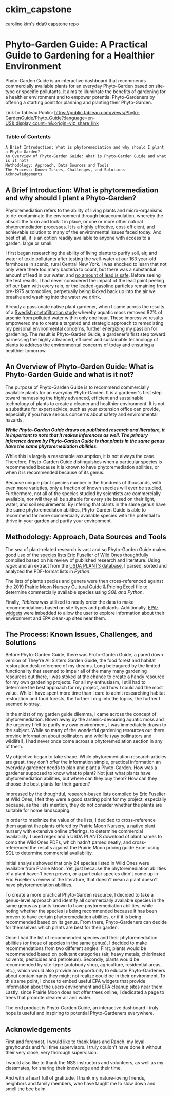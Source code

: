 # ckim_capstone
caroline kim's dda9 capstone repo
# Phyto-Garden Guide: A Practical Guide to Gardening for a Healthier Environment

Phyto-Garden Guide is an interactive dashboard that recommends commercially available plants for an everyday Phyto-Garden based on site-type or specific pollutants. It aims to illuminate the benefits of gardening for a healthier environment and to empower potential Phyto-Gardeners by offering a starting point for planning and planting their Phyto-Garden.

Link to Tableau Public:
https://public.tableau.com/views/Phyto-GardenGuide/Phyto_Guide?:language=en-US&:display_count=n&:origin=viz_share_link

### Table of Contents

    A Brief Introduction: What is phytoremediation and why should I plant a Phyto-Garden?
    An Overview of Phyto-Garden Guide: What is Phyto-Garden Guide and what is it not?
    Methodology: Approach, Data Sources and Tools
    The Process: Known Issues, Challenges, and Solutions
    Acknowledgements


## A Brief Introduction: What is phytoremediation and why should I plant a Phyto-Garden?

Phytoremediation refers to the ability of living plants and micro-organisms to de-contaminate the environment through bioaccumulation, whereby the absorb the toxin and lock it in place, or one or more other natural phytoremediation processes. It is a highly effective, cost-efficient, and achievable solution to many of the environmental issues faced today. And best of all, it is an option readily available to anyone with access to a garden, large or small. 

I first began researching the ability of living plants to purify soil, air, and water of toxic pollutants after testing the well-water at our 163 year-old farmhouse in scenic, rural Central New York. I was shocked to learn that not only were there too many bacteria to count, but there was a substantial amount of lead in our water, and [no amount of lead is safe](https://www.who.int/news-room/fact-sheets/detail/lead-poisoning-and-health). Before seeing the test results, I had never considered the impact of the lead paint peeling off our barn with every rain, or the leaded-gasoline particles remaining from pre-1975 automobiles, perpetually being kicked back up into the air we breathe and washing into the water we drink.

Already a passionate native plant gardener, when I came across the results of a [Swedish phytofiltration study](https://www.sciencedirect.com/science/article/abs/pii/S026974911731206X) whereby aquatic moss removed 82% of arsenic from polluted water within only one hour. These impressive results empowered me to create a targeted and strategic approach to remediating my personal environmental concerns, further energizing my passion for gardening. The result is Phyto-Garden Guide, a gardener's first step toward harnessing the highly advanced, efficient and sustainable technology of plants to address the environmental concerns of today and ensuring a healthier tomorrow. 


## An Overview of Phyto-Garden Guide: What is Phyto-Garden Guide and what is it not?

The purpose of Phyto-Garden Guide is to recommend commercially available plants for an everyday Phyto-Garden. It is a gardener's first step toward harnessing the highly advanced, efficient and sustainable technology of plants to create a cleaner and healthier environment. It is not a substitute for expert advice, such as your extension office can provide, especially if you have serious concerns about safety and environmental hazards. 

***While Phyto-Garden Guide draws on published research and literature, it is important to note that it makes inferences as well. The primary inference drawn by Phyto-Garden Guide is that plants in the same genus have the same phytoremediation abilities.*** 

While this is largely a reasonable assumption, it is not always the case. Therefore, Phyto-Garden Guide distinguishes when a particular species is recommended because it is known to have phytoremediation abilities, or when it is recommended because of its genus.

Because unique plant species number in the hundreds of thousands, with even more varieties, only a fraction of known species will ever be studied. Furthermore, not all of the species studied by scientists are commercially available, nor will they all be suitable for every site based on their light, water, and soil requirements. By infering that plants in the same genus have the same phytoremediaton abilities, Phyto-Garden Guide is able to recommend far more commercially available species with the potential to thrive in your garden and purify your environment. 


## Methodology: Approach, Data Sources and Tools

The sea of plant-related research is vast and so Phyto-Garden Guide makes good use of the [species lists Eric Fuselier of Wild Ones](https://wildones.org/phytoremediation-with-eric-fuselier/) thoughtfully compiled based on his review of published research and literature. Using *regex* and an extract from the [USDA PLANTS database](https://plants.usda.gov/home/downloads), I parsed, sorted and analyzed the PDF-format lists in *Python*.

The lists of plants species and genera were then cross-referenced against the [2019 Prairie Moon Nursery Cultural Guide & Pricing](https://www.prairiemoon.com/blog/resources-and-information) Excel file to determine commercially available species using *SQL and Python*.

Finally, *Tableau* was utilized to neatly order the data to make recommendations based on site-types and pollutants. Additionally, [EPA-widgets](https://www.epa.gov/enviro/widgets#other) were imbedded to allow the user to explore information about their environment and EPA clean-up sites near them.


## The Process: Known Issues, Challenges, and Solutions

Before Phyto-Garden Guide, there was Proto-Garden Guide, a pared down version of They're All Sisters Garden Guide, the food forest and habitat restoration desk reference of my dreams. Long beleagured by the limited functionality that seemed to impair all of the many many gardening resources out there, I was stoked at the chance to create a handy resource for my own gardening projects. For all my enthusiasm, I still had to determine the best approach for my project, and how I could add the most value. While I have spent more time than I care to admit researching habitat restoration and food forests, the further I dug into the topics, the further I seemed to stray.

In the midst of my garden guide dilemma, I came across the concept of phytoremediation. Blown away by the arsenic-devouring aquatic moss and the urgency I felt to purify my own environment, I was immediately drawn to the subject. While so many of the wonderful gardening resources out there provide information about pollinators and wildlife (yay pollinators and wildlife!), I had never once come across a phytoremediation section in any of them.  

My objective began to take shape. While phytoremediation research articles are great, they don't offer the information simple, practical information an everyday gardener needs to plan and plant a Phyto-Garden. 
How was a gardener supposed to know what to plant? Not just what plants have phytoremediation abilities, but where can they buy them? How can they choose the best plants for their garden?

Impressed by the thoughtful, research-based lists compiled by Eric Fuselier at Wild Ones, I felt they were a good starting point for my project, especially because, as the lists mention, they do not consider whether the plants are suitable for home landscaping.

In order to maximize the value of the lists, I decided to cross-reference them against the plants offered by Prairie Moon Nursery, a native plant nursery with extensive online offerings, to determine commercial availability. I used regex and a USDA PLANTS download of plant names to comb the Wild Ones PDFs, which hadn't parsed neatly, and cross-referenced the results against the Prairie Moon pricing guide Excel using SQL to determine commercial availability. 

Initial analysis showed that only 24 species listed in Wild Ones were available from Prairie Moon. Yet, just because the phytoremediation abilities of a plant haven't been proven, or a particular species didn't come up in Eric Fuselier's review of the literature, that doesn't mean a plant doesn't have phytoremediation abilities.

To create a more practical Phyto-Garden resource, I decided to take a genus-level approach and identify all commercially available species in the same genus as plants known to have phytoremediation abilities, while noting whether the species is being recommended because it has been proven to have certain phytoremediation abilities, or if it is being recommended based on its genus. From there, Phyto-Gardeners can decide for themselves which plants are best for their garden. 

Once I had the list of recommended species and their phytoremediation abilities (or those of species in the same genus), I decided to make recommendations from two different angles. First, plants would be recommended based on pollutant categories (air, heavy metals, chlorinated solvents, pesticides and petroleum). Secondly, plants would be recommended by site-type (autobody shop, agriculture, residential areas, etc.), which would also provide an opportunity to educate Phyto-Gardeners about contaminants they might not realize could be in their environment. To this same point, I chose to embed useful EPA widgets that provide information about the users environment and EPA cleanup sites near them. Lastly, since Prairie Moon does not offer trees online, I dedicated a page to trees that promote cleaner air and water.

The end product is Phyto-Garden Guide, an interactive dashboard I truly hope is useful and inspiring to potential Phyto-Gardeners everywhere. 


## Acknowledgements

First and foremost, I would like to thank Mars and Ranch, my loyal greyhounds and full time supervisors. I truly couldn't have done it without their very close, very thorough supervision.

I would also like to thank the NSS instructors and volunteers, as well as my classmates, for sharing their knowledge and their time. 

And with a heart full of gratitude, I thank my nature-loving friends, neighbors and family members, who have taught me to slow down and smell the bee balm.



